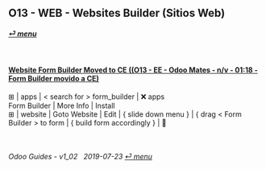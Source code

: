 ## O13 - WEB - Websites Builder (Sitios Web)
#### [_&#x23CE; menu_](/o13/ee/o13-ee-guides_menu.md)  

<br>

#### [Website Form Builder Moved to CE ((O13 - EE - Odoo Mates - n/v - 01:18 - Form Builder movido a CE)](https://youtube.com/embed/o3WGNq4i344?autoplay=1&start=0&end=0&rel=0)
&#x229E; | apps | \< search for \> form_builder | &#x274C; apps  
Form Builder | More Info | Install  
&#x229E; | website | Goto Website | Edit | { slide down menu } | { drag < Form Builder \> to form | { build form accordingly } | &#x1F4BE;

<br>

###### Odoo Guides - v1_02 &nbsp; 2019-07-23  [_&#x23CE; menu_](/o13/ee/o13-ee-guides_menu.md)  

